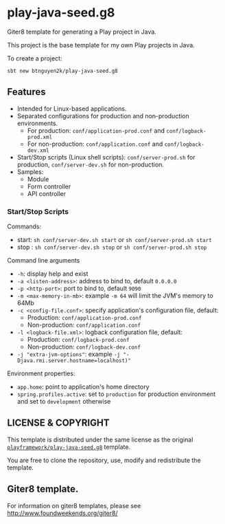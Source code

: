 # play-java-seed.g8

Giter8 template for generating a Play project in Java.

This project is the base template for my own Play projects in Java.

To create a project:

```
sbt new btnguyen2k/play-java-seed.g8
```


## Features

- Intended for Linux-based applications.
- Separated configurations for production and non-production environments.
  - For production: `conf/application-prod.conf` and `conf/logback-prod.xml`
  - For non-production: `conf/application.conf` and `conf/logback-dev.xml`
- Start/Stop scripts (Linux shell scripts): `conf/server-prod.sh` for production, `conf/server-dev.sh` for non-production.
- Samples:
  - Module
  - Form controller
  - API controller

### Start/Stop Scripts

Commands:

- start: `sh conf/server-dev.sh start` or `sh conf/server-prod.sh start`
- stop : `sh conf/server-dev.sh stop` or `sh conf/server-prod.sh stop`

Command line arguments

- `-h`: display help and exist
- `-a <listen-address>`: address to bind to, default `0.0.0.0`
- `-p <http-port>`: port to bind to, default `9090`
- `-m <max-memory-in-mb>`: example `-m 64` will limit the JVM's memory to 64Mb
- `-c <config-file.conf>`: specify application's configuration file, default:
  - Production: `conf/application-prod.conf`
  - Non-production: `conf/application.conf`
- `-l <logback-file.xml>`: logback configuration file, default:
  - Production: `conf/logback-prod.conf`
  - Non-production: `conf/logback-dev.conf`
- `-j "extra-jvm-options"`: example `-j "-Djava.rmi.server.hostname=localhost)"`

Environment properties:

- `app.home`: point to application's home directory
- `spring.profiles.active`: set to `production` for production environment and set to `development` otherwise


## LICENSE & COPYRIGHT

This template is distributed under the same license as the original [`playframework/play-java-seed.g8`](https://github.com/playframework/play-java-seed.g8) template.

You are free to clone the repository, use, modify and redistribute the template.


## Giter8 template. 

For information on giter8 templates, please see http://www.foundweekends.org/giter8/
